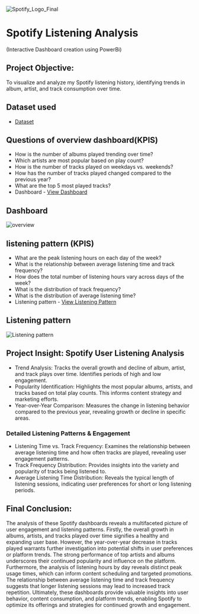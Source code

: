 ![Spotify_Logo_Final](https://github.com/user-attachments/assets/013f81ba-61ff-497e-99da-46c52fb32129)
# Spotify Listening Analysis
(Interactive Dashboard creation using PowerBi)
## Project Objective: 
To visualize and analyze my Spotify listening history, identifying trends in album, artist, and track consumption over time.

## Dataset used
- <a href='https://github.com/vivekk00/Spotify_Dashboard/blob/main/spotify_history.csv'>Dataset</a>

## Questions of overview dashboard(KPIS) 
- How is the number of albums played trending over time?
- Which artists are most popular based on play count?
- How is the number of tracks played on weekdays vs. weekends?
- How has the number of tracks played changed compared to the previous year?
- What are the top 5 most played tracks?
- Dashboard - <a href='https://github.com/vivekk00/Spotify_Dashboard/blob/main/overview.png'>View Dashboard<a/>

## Dashboard
![overview](https://github.com/user-attachments/assets/42bed584-9f36-4ecb-9a26-188ffd5d3089)

## listening pattern (KPIS)
- What are the peak listening hours on each day of the week?
- What is the relationship between average listening time and track frequency?
- How does the total number of listening hours vary across days of the week?
- What is the distribution of track frequency?
- What is the distribution of average listening time?
- Listening pattern - <a href='https://github.com/vivekk00/Spotify_Dashboard/blob/main/Listening%20pattern.png'> View Listening Pattern</a>

## Listening pattern
![Listening pattern](https://github.com/user-attachments/assets/531e1fb7-0064-43fe-af39-159a0f72329f)

## Project Insight: Spotify User Listening Analysis
- Trend Analysis: Tracks the overall growth and decline of album, artist, and track plays over time. Identifies periods of high and low engagement.
- Popularity Identification: Highlights the most popular albums, artists, and tracks based on total play counts. This informs content strategy and marketing efforts.
- Year-over-Year Comparison: Measures the change in listening behavior compared to the previous year, revealing growth or decline in specific areas.
### Detailed Listening Patterns & Engagement
- Listening Time vs. Track Frequency: Examines the relationship between average listening time and how often tracks are played, revealing user engagement patterns.
- Track Frequency Distribution: Provides insights into the variety and popularity of tracks being listened to.
- Average Listening Time Distribution: Reveals the typical length of listening sessions, indicating user preferences for short or long listening periods.

## Final Conclusion:

The analysis of these Spotify dashboards reveals a multifaceted picture of user engagement and listening patterns.  Firstly, the overall growth in albums, artists, and tracks played over time signifies a healthy and expanding user base.  However, the year-over-year decrease in tracks played warrants further investigation into potential shifts in user preferences or platform trends.  The strong performance of top artists and albums underscores their continued popularity and influence on the platform.  Furthermore, the analysis of listening hours by day reveals distinct peak usage times, which can inform content scheduling and targeted promotions.  The relationship between average listening time and track frequency suggests that longer listening sessions may lead to increased track repetition.  Ultimately, these dashboards provide valuable insights into user behavior, content consumption, and platform trends, enabling Spotify to optimize its offerings and strategies for continued growth and engagement.
